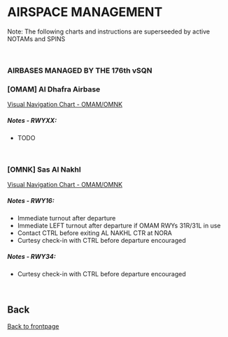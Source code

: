 # AIRSPACE MANAGEMENT
Note: The following charts and instructions are superseeded by active NOTAMs and SPINS

<br>

### AIRBASES MANAGED BY THE 176th vSQN

### [OMAM] Al Dhafra Airbase
[Visual Navigation Chart - OMAM/OMNK](/ATRM_Brief/Files/VAC-OMAM.pdf)

##### Notes - RWYXX:
- TODO

<br>

### [OMNK] Sas Al Nakhl
[Visual Navigation Chart - OMAM/OMNK](/ATRM_Brief/Files/VAC-OMAM.pdf)

##### Notes - RWY16:
- Immediate turnout after departure
- Immediate LEFT turnout after departure if OMAM RWYs 31R/31L in use
- Contact CTRL before exiting AL NAKHL CTR at NORA
- Curtesy check-in with CTRL before departure encouraged

##### Notes - RWY34:
- Curtesy check-in with CTRL before departure encouraged

<br>

## Back
[Back to frontpage](https://132nd-vwing.github.io/ATRM_Brief/)